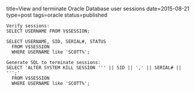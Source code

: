title=View and terminate Oracle Database user sessions
date=2015-08-21
type=post
tags=oracle
status=published
~~~~~~
Verify sessions:
SELECT USERNAME FROM V$SESSION;

SELECT USERNAME, SID, SERIAL#, STATUS
  FROM V$SESSION
  WHERE USERNAME like 'SCOTT%';

Generate SQL to terminate sessions:
SELECT 'ALTER SYSTEM KILL SESSION ''' || SID || ',' || SERIAL# || ''';'
  FROM V$SESSION
  WHERE USERNAME like 'SCOTT%';